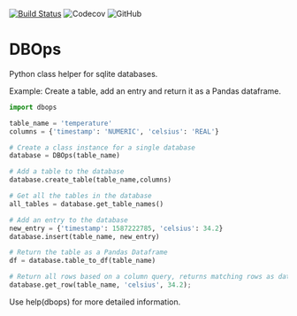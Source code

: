 [![Build Status](https://travis-ci.org/stuianna/DBOps.svg?branch=master)](https://travis-ci.org/stuianna/DBOps)
![Codecov](https://img.shields.io/codecov/c/gh/stuianna/DBOps)
![GitHub](https://img.shields.io/github/license/stuianna/DBOps)

# DBOps

Python class helper for sqlite databases.

Example: Create a table, add an entry and return it as a Pandas dataframe.

```python
import dbops

table_name = 'temperature'
columns = {'timestamp': 'NUMERIC', 'celsius': 'REAL'}

# Create a class instance for a single database
database = DBOps(table_name)

# Add a table to the database
database.create_table(table_name,columns)

# Get all the tables in the database
all_tables = database.get_table_names()

# Add an entry to the database
new_entry = {'timestamp': 1587222785, 'celsius': 34.2}
database.insert(table_name, new_entry)

# Return the table as a Pandas Dataframe
df = database.table_to_df(table_name)

# Return all rows based on a column query, returns matching rows as dataframe
database.get_row(table_name, 'celsius', 34.2);
```

Use help(dbops) for more detailed information.

